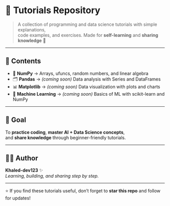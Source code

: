 # 📘 Tutorials Repository  

> A collection of programming and data science tutorials with simple explanations,  
> code examples, and exercises. Made for **self-learning** and **sharing knowledge** 🚀  

---

## 📂 Contents  
- 🔢 **NumPy** → Arrays, ufuncs, random numbers, and linear algebra  
- 🗂️ **Pandas** → *(coming soon)* Data analysis with Series and DataFrames  
- 📊 **Matplotlib** → *(coming soon)* Data visualization with plots and charts  
- 🤖 **Machine Learning** → *(coming soon)* Basics of ML with scikit-learn and NumPy  

---

## 🎯 Goal  
To **practice coding**, **master AI + Data Science concepts**,  
and **share knowledge** through beginner-friendly tutorials.  

---

## 🧑‍💻 Author  
**Khaled-dev123** ✨  
*Learning, building, and sharing step by step.*  

---

⭐ If you find these tutorials useful, don’t forget to **star this repo** and follow for updates!  
